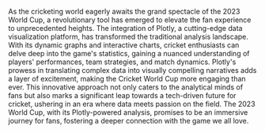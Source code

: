 As the cricketing world eagerly awaits the grand spectacle of the 2023 World Cup, a revolutionary tool has emerged to elevate the fan experience to unprecedented heights. The integration of Plotly, a cutting-edge data visualization platform, has transformed the traditional analysis landscape. With its dynamic graphs and interactive charts, cricket enthusiasts can delve deep into the game's statistics, gaining a nuanced understanding of players' performances, team strategies, and match dynamics. Plotly's prowess in translating complex data into visually compelling narratives adds a layer of excitement, making the Cricket World Cup more engaging than ever. This innovative approach not only caters to the analytical minds of fans but also marks a significant leap towards a tech-driven future for cricket, ushering in an era where data meets passion on the field. The 2023 World Cup, with its Plotly-powered analysis, promises to be an immersive journey for fans, fostering a deeper connection with the game we all love.
